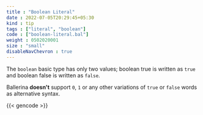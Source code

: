 ```yaml
---
title : "Boolean Literal"
date : 2022-07-05T20:29:45+05:30
kind : tip 
tags : ["literal", "boolean"] 
code : ["boolean-literal.bal"] 
weight : 0502020001 
size : "small"
disableNavChevron : true
---
```


The `boolean` basic type has only two values; boolean true is written as `true` and boolean false is written as `false`. 

<!--more-->

Ballerina **doesn't** support `0`, `1` or any other variations of `true` or `false` words as alternative syntax. 

{{< gencode >}}